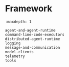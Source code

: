 # Framework



```{toctree}
:maxdepth: 1

agent-and-agent-runtime
command-line-code-executors
distributed-agent-runtime
logging
message-and-communication
model-clients
telemetry
tools
```